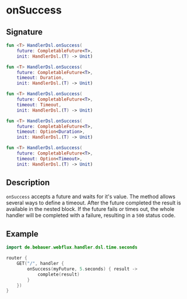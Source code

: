 # onSuccess

## Signature

```kotlin
fun <T> HandlerDsl.onSuccess(
    future: CompletableFuture<T>, 
    init: HandlerDsl.(T) -> Unit)

fun <T> HandlerDsl.onSuccess(
    future: CompletableFuture<T>, 
    timeout: Duration, 
    init: HandlerDsl.(T) -> Unit)

fun <T> HandlerDsl.onSuccess(
    future: CompletableFuture<T>, 
    timeout: Timeout, 
    init: HandlerDsl.(T) -> Unit)

fun <T> HandlerDsl.onSuccess(
    future: CompletableFuture<T>, 
    timeout: Option<Duration>, 
    init: HandlerDsl.(T) -> Unit)

fun <T> HandlerDsl.onSuccess(
    future: CompletableFuture<T>, 
    timeout: Option<Timeout>, 
    init: HandlerDsl.(T) -> Unit)
```

## Description

`onSuccess` accepts a future and waits for it's value. The method allows several ways to define a timeout.
After the future completed the result is available in the nested block. If the future fails or times out,
the whole handler will be completed with a failure, resulting in a `500` status code.

## Example

```kotlin
import de.bebauer.webflux.handler.dsl.time.seconds

router {
    GET("/", handler {
        onSuccess(myFuture, 5.seconds) { result ->
            complete(result)
        }
    })
}
```